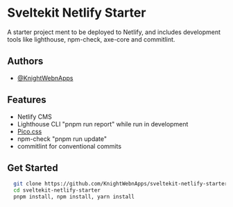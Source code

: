 
# Sveltekit Netlify Starter

A starter project ment to be deployed to Netlify, and includes development tools like lighthouse, npm-check, axe-core and commitlint.


## Authors

- [@KnightWebnApps](https://www.github.com/KnightWebnApps)


## Features

- Netlify CMS
- Lighthouse CLI "pnpm run report" while run in development
- [Pico.css](https://picocss.com/docs/customization.html)
- npm-check "pnpm run update"
- commitlint for conventional commits


## Get Started

```bash
  git clone https://github.com/KnightWebnApps/sveltekit-netlify-starter
  cd sveltekit-netlify-starter
  pnpm install, npm install, yarn install
```
    